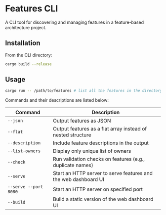 # Features CLI

A CLI tool for discovering and managing features in a feature-based architecture project.

## Installation

From the CLI directory:

```bash
cargo build --release
```

## Usage


```bash
cargo run -- /path/to/features # list all the features in the directory
```

Commands and their descriptions are listed below:

| Command | Description |
| ------- | ----------- |
| `--json` | Output features as JSON |
| `--flat` | Output features as a flat array instead of nested structure |
| `--description` | Include feature descriptions in the output |
| `--list-owners` | Display only unique list of owners |
| `--check` | Run validation checks on features (e.g., duplicate names) |
| `--serve` | Start an HTTP server to serve features and the web dashboard UI |
| `--serve --port 8080` | Start an HTTP server on specified port |
| `--build` | Build a static version of the web dashboard UI |
